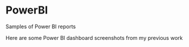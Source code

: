 # PowerBI
Samples of Power BI reports 

Here are some Power BI dashboard screenshots from my previous work

